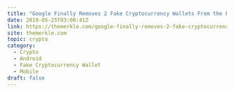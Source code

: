 ```yaml
---
title: "Google Finally Removes 2 Fake Cryptocurrency Wallets From the Play Store"
date: 2019-05-25T03:00:41Z
link: https://themerkle.com/google-finally-removes-2-fake-cryptocurrency-wallets-from-the-play-store/?utm_medium=RSS&utm_source=hune
site: themerkle.com
topic: crypto
category:
  - Crypto
  - Android
  - Fake Cryptocurrency Wallet
  - Mobile
draft: false
---
```

